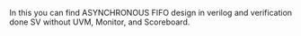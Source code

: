 In this you can find ASYNCHRONOUS FIFO design in verilog and verification done SV without UVM, Monitor, and Scoreboard.
